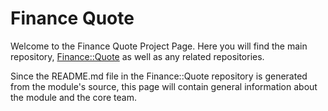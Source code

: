 # Finance Quote 

Welcome to the Finance Quote Project Page. Here you will find the main
repository, [Finance::Quote](https://github.com/finance-quote/finance-quote)
as well as any related repositories.

Since the README.md file in the Finance::Quote repository is generated
from the module's source, this page will contain general information
about the module and the core team.

